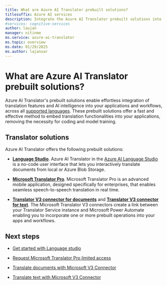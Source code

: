 ```yaml
---
title: What are Azure AI Translator prebuilt solutions?
titlesuffix: Azure AI services
description: Integrate the Azure AI Translator prebuilt solutions into your applications, websites, tools, and other solutions to provide multi-language translation user experiences.
#services: cognitive-services
author: laujan
manager: nitinme
ms.service: azure-ai-translator
ms.topic: overview
ms.date: 01/29/2025
ms.author: lajanuar
---
```


# What are Azure AI Translator prebuilt solutions?

 Azure AI Translator's prebuilt solutions enable effortless integration of translation features and AI intelligence into your applications and workflows, across all [supported languages](language-support.md). These prebuilt solutions offer a fast and effective method to embed translation functionalities into your applications, removing the necessity for coding and model training.


## Translator solutions

Azure AI Translator offers the following prebuilt solutions:

* [**Language Studio**](document-translation/language-studio.md). Azure AI Translator in the [Azure AI Language Studio](https://language.cognitive.azure.com/home) is a no-code user interface that lets you interactively translate documents from local or Azure Blob Storage. 

* [**Microsoft Translator Pro**](translator-pro/overview.md). Microsoft Translator Pro is an advanced mobile application, designed specifically for enterprises, that enables seamless speech-to-speech translation in real time.

* [**Translator V3 connector for documents**](connector/document-translation-flow.md) and [**Translator V3 connector for text**](connector/text-translator-flow.md). The Microsoft Translator V3 connectors create a link between your Translator Service instance and Microsoft Power Automate enabling you to incorporate one or more prebuilt operations into your apps and workflows.


## Next steps

* [Get started with Language studio](document-translation/language-studio.md#get-started)

* [Request Microsoft Translator Pro limited access](https://customervoice.microsoft.com/Pages/ResponsePage.aspx?id=v4j5cvGGr0GRqy180BHbR7en2Ais5pxKtso_Pz4b1_xUME5BUDBVWUlaNDlUN0FRODRIQ082SjFVUCQlQCN0PWcu)

* [Translate documents with Microsoft V3 Connector](connector/document-translation-flow.md#translate-documents)

* [Translate text with Microsoft V3 Connector](connector/text-translator-flow.md#configure-the-translator-v3-connector)

